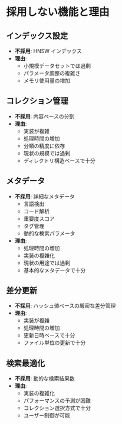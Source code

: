 # 採用しない機能と理由

## インデックス設定

- **不採用**: HNSW インデックス
- **理由**:
    - 小規模データセットでは過剰
    - パラメータ調整の複雑さ
    - メモリ使用量の増加

## コレクション管理

- **不採用**: 内容ベースの分割
- **理由**:
    - 実装が複雑
    - 処理時間の増加
    - 分類の精度に依存
    - 現状の規模では過剰
    - ディレクトリ構造ベースで十分

## メタデータ

- **不採用**: 詳細なメタデータ
    - 言語検出
    - コード解析
    - 重要度スコア
    - タグ管理
    - 動的な検索パラメータ
- **理由**:
    - 処理時間の増加
    - 実装の複雑化
    - 現状の用途では過剰
    - 基本的なメタデータで十分

## 差分更新

- **不採用**: ハッシュ値ベースの厳密な差分管理
- **理由**:
    - 実装が複雑
    - 処理時間の増加
    - 更新日時ベースで十分
    - ファイル単位の更新で十分

## 検索最適化

- **不採用**: 動的な検索結果数
- **理由**:
    - 実装の複雑化
    - パフォーマンスの予測が困難
    - コレクション選択方式で十分
    - ユーザー制御が可能 
